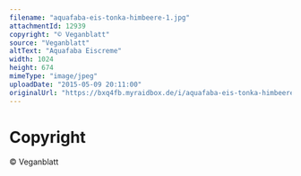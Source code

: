 ```yaml
---
filename: "aquafaba-eis-tonka-himbeere-1.jpg"
attachmentId: 12939
copyright: "© Veganblatt"
source: "Veganblatt"
altText: "Aquafaba Eiscreme"
width: 1024
height: 674
mimeType: "image/jpeg"
uploadDate: "2015-05-09 20:11:00"
originalUrl: "https://bxq4fb.myraidbox.de/i/aquafaba-eis-tonka-himbeere-1.jpg"
---
```


# Copyright

© Veganblatt
